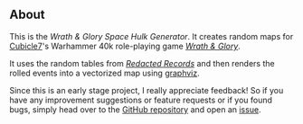 ## About

This is the _Wrath & Glory Space Hulk Generator_. It creates random maps for [Cubicle7](https://cubicle7games.com)'s
Warhammer 40k role-playing game _[Wrath & Glory](https://cubicle7games.com/our-games/wrath-glory)_.

It uses the random tables from [_Redacted Records_](https://cubicle7games.com/product/redacted-records) and then renders
the rolled events into a vectorized map using [graphviz](https://graphviz.org).

Since this is an early stage project, I really appreciate feedback! So if you have any improvement suggestions or
feature requests or if you found bugs, simply head over to the 
[GitHub repository](https://github.com/LordFckHelmchen/wrath-and-glory-space-hulk-generator) and open an
[issue](https://github.com/LordFckHelmchen/wrath-and-glory-space-hulk-generator/issues).
